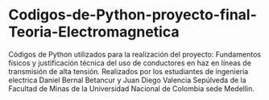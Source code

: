 # Codigos-de-Python-proyecto-final-Teoria-Electromagnetica
Códigos de Python utilizados para la realización del proyecto: Fundamentos físicos y justificación técnica del uso de conductores en haz en líneas de transmisión de alta tensión. Realizados por los estudiantes de ingenieria electrica Daniel Bernal Betancur y Juan Diego Valencia Sepúlveda de la Facultad de Minas de la Universidad Nacional de Colombia sede Medellin.

